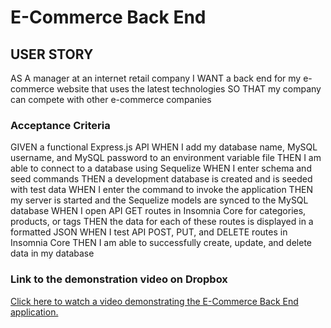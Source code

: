 # E-Commerce Back End

## USER STORY


AS A manager at an internet retail company
I WANT a back end for my e-commerce website that uses the latest technologies
SO THAT my company can compete with other e-commerce companies



### Acceptance Criteria
GIVEN a functional Express.js API
WHEN I add my database name, MySQL username, and MySQL password to an environment variable file
THEN I am able to connect to a database using Sequelize
WHEN I enter schema and seed commands
THEN a development database is created and is seeded with test data
WHEN I enter the command to invoke the application
THEN my server is started and the Sequelize models are synced to the MySQL database
WHEN I open API GET routes in Insomnia Core for categories, products, or tags
THEN the data for each of these routes is displayed in a formatted JSON
WHEN I test API POST, PUT, and DELETE routes in Insomnia Core
THEN I am able to successfully create, update, and delete data in my database

### Link to the demonstration video on Dropbox

[Click here to watch a video demonstrating the E-Commerce Back End application.]()